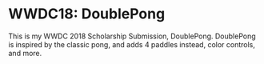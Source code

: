 # WWDC18: DoublePong

This is my WWDC 2018 Scholarship Submission, DoublePong. DoublePong is inspired by the classic pong, and adds 4 paddles instead, color controls, and more.
